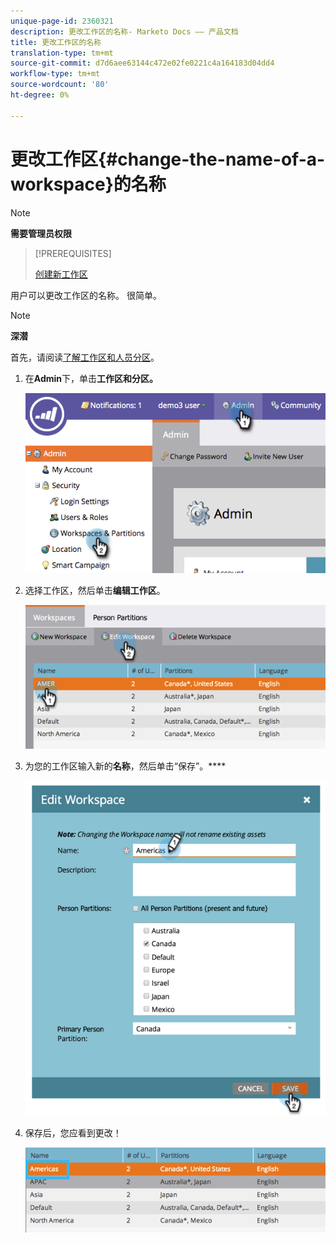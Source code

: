 ```yaml
---
unique-page-id: 2360321
description: 更改工作区的名称- Marketo Docs —— 产品文档
title: 更改工作区的名称
translation-type: tm+mt
source-git-commit: d7d6aee63144c472e02fe0221c4a164183d04dd4
workflow-type: tm+mt
source-wordcount: '80'
ht-degree: 0%

---
```



# 更改工作区{#change-the-name-of-a-workspace}的名称

>[!NOTE]
>
>**需要管理员权限**

>[!PREREQUISITES]
>
>[创建新工作区](create-a-new-workspace.md)

用户可以更改工作区的名称。 很简单。

>[!NOTE]
>
>**深潜**
>
>首先，请阅读[了解工作区和人员分区](understanding-workspaces-and-person-partitions.md)。

1. 在&#x200B;**Admin**&#x200B;下，单击&#x200B;**工作区和分区。**

   ![](assets/image2014-9-17-11-3a8-3a28.png)

1. 选择工作区，然后单击&#x200B;**编辑工作区**。

   ![](assets/two-4.png)

1. 为您的工作区输入新的&#x200B;**名称**，然后单击“保存”。****

   ![](assets/three-4.png)

1. 保存后，您应看到更改！

   ![](assets/image2014-9-17-11-3a9-3a9.png)

